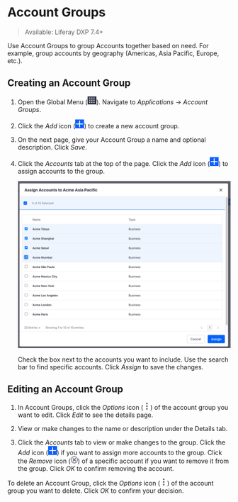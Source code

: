 # Account Groups

> Available: Liferay DXP 7.4+

Use Account Groups to group Accounts together based on need. For example, group accounts by geography (Americas, Asia Pacific, Europe, etc.).

## Creating an Account Group

1. Open the Global Menu (![Global Menu](../../images/icon-applications-menu.png)). Navigate to *Applications* &rarr; *Account Groups*.

1. Click the _Add_ icon (![Add icon](../../images/icon-add.png)) to create a new account group.

1. On the next page, give your Account Group a name and optional description. Click *Save*.

1. Click the *Accounts* tab at the top of the page. Click the _Add_ icon (![Add icon](../../images/icon-add.png)) to assign accounts to the group.

   ![Click the add icon and select the accounts to assign to the group.](./account-groups/images/01.png)

   Check the box next to the accounts you want to include. Use the search bar to find specific accounts. Click *Assign* to save the changes. 

## Editing an Account Group

1. In Account Groups, click the _Options_ icon (![Options icon](../../images/icon-actions.png)) of the account group you want to edit. Click *Edit* to see the details page.

1. View or make changes to the name or description under the Details tab.

1. Click the *Accounts* tab to view or make changes to the group. Click the _Add_ icon (![Add icon](../../images/icon-add.png)) if you want to assign more accounts to the group. Click the _Remove_ icon (![Remove icon](../../images/icon-delete.png)) of a specific account if you want to remove it from the group. Click *OK* to confirm removing the account.

To delete an Account Group, click the _Options_ icon (![Options icon](../../images/icon-actions.png)) of the account group you want to delete. Click *OK* to confirm your decision.
